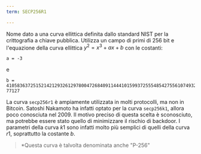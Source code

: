 ```yaml
---
term: SECP256R1

---
```

Nome dato a una curva ellittica definita dallo standard NIST per la crittografia a chiave pubblica. Utilizza un campo di primi di 256 bit e l'equazione della curva ellittica $y^2 = x^3 + ax + b$ con le costanti:

```text
a = -3
```

e

```text
b = 410583637251521421293261297800472684091144410159937255548542755610749322
77127
```

La curva `secp256r1` è ampiamente utilizzata in molti protocolli, ma non in Bitcoin. Satoshi Nakamoto ha infatti optato per la curva `secp256k1`, allora poco conosciuta nel 2009. Il motivo preciso di questa scelta è sconosciuto, ma potrebbe essere stato quello di minimizzare il rischio di backdoor. I parametri della curva $k1$ sono infatti molto più semplici di quelli della curva $r1$, soprattutto la costante $b$.

> *Questa curva è talvolta denominata anche "P-256"